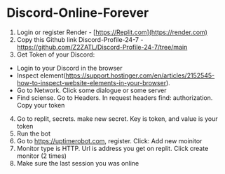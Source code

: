 # Discord-Online-Forever

1. Login or register Render - [https://Replit.com](https://render.com)
2. Copy this Github link Discord-Profile-24-7 - https://github.com/Z2ZATL/Discord-Profile-24-7/tree/main
3. Get Token of your Discord:
  - Login to your Discord in the browser
  - Inspect element(https://support.hostinger.com/en/articles/2152545-how-to-inspect-website-elements-in-your-browser).
  - Go to Network. Click some dialogue or some server
  - Find sciense. Go to Headers. In request headers find: authorization. Copy your token
4. Go to replit, secrets. make new secret. Key is token, and value is your token
5. Run the bot
6. Go to https://uptimerobot.com, register. Click: Add new moinitor
7. Monitor type is HTTP. Url is address you get on replit. Click create monitor (2 times)
8. Make sure the last session you was online
